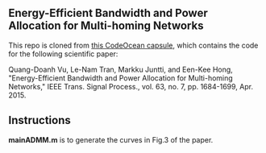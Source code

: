 ## Energy-Efficient Bandwidth and Power Allocation for Multi-homing Networks

This repo is cloned from [this CodeOcean capsule](https://codeocean.com/capsule/0789959/tree/v1), which contains the code for the following scientific paper:

Quang-Doanh Vu, Le-Nam Tran, Markku Juntti, and Een-Kee Hong, "Energy-Efficient Bandwidth and Power Allocation for Multi-homing Networks," IEEE Trans. Signal Process., vol. 63, no. 7, pp. 1684-1699, Apr. 2015.

## Instructions

**mainADMM.m** is to generate the curves in Fig.3 of the paper.
